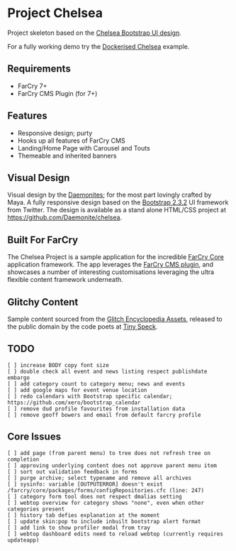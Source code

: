 Project Chelsea
===============

Project skeleton based on the [Chelsea Bootstrap UI design](https://github.com/Daemonite/chelsea).

For a fully working demo try the [Dockerised Chelsea](https://github.com/modius/chelsea-docker) example.

## Requirements

- FarCry 7+
- FarCry CMS Plugin (for 7+)

## Features

- Responsive design; purty
- Hooks up all features of FarCry CMS
- Landing/Home Page with Carousel and Touts
- Themeable and inherited banners

## Visual Design

Visual design by the [Daemonites](http://www.daemon.com.au/); for the most part lovingly crafted by Maya.  A fully responsive design based on the [Bootstrap 2.3.2](http://getbootstrap.com/2.3.2/) UI framework from Twitter. The design is available as a stand alone HTML/CSS project at https://github.com/Daemonite/chelsea.

## Built For FarCry

The Chelsea Project is a sample application for the incredible [FarCry Core](http://www.farcrycore.org/) application framework. The app leverages the [FarCry CMS plugin](https://github.com/farcrycore/plugin-farcrycms), and showcases a number of interesting customisations leveraging the ultra flexible content framework underneath.

## Glitchy Content

Sample content sourced from the [Glitch Encyclopedia Assets](http://www.glitchthegame.com/), released to the public domain by the code poets at [Tiny Speck](http://tinyspeck.com/). 

## TODO

	[ ] increase BODY copy font size
	[ ] double check all event and news listing respect publishdate embargo
	[ ] add category count to category menu; news and events
	[ ] add google maps for event venue location
	[ ] redo calendars with Bootstrap specific calendar; https://github.com/xero/bootstrap_calendar
	[ ] remove dud profile favourites from installation data
	[ ] remove geoff bowers and email from default farcry profile


## Core Issues

	[ ] add page (from parent menu) to tree does not refresh tree on completion
	[ ] approving underlying content does not approve parent menu item
	[ ] sort out validation feedback in forms
	[ ] purge archive; select typename and remove all archives
	[ ] sysinfo: variable [OUTPUTERROR] doesn't exist /farcry/core/packages/forms/configRepositories.cfc (line: 247)
	[ ] category form tool does not respect dmalias setting
	[ ] webtop overview for category shows "none", even when other categories present
	[ ] history tab defies explanation at the moment
	[ ] update skin:pop to include inbuilt bootstrap alert format
	[ ] add link to show profiler modal from tray
	[ ] webtop dashboard edits need to reload webtop (currently requires updateapp)
